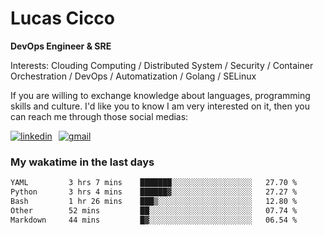 # Lucas Cicco

**DevOps Engineer & SRE**

Interests: Clouding Computing / Distributed System / Security / Container Orchestration / DevOps / Automatization / Golang / SELinux

If you are willing to exchange knowledge about languages, programming skills and culture. I'd like you to know I am very interested on it, then you can reach me through those social medias:

<div style="display: flex; align-items: center; gap: 10px;">
  <a href="https://www.linkedin.com/in/lucas-vitor-de-cicco" target="_blank">
    <img
      src="https://img.shields.io/badge/-LinkedIn-%230077B5?style=for-the-badge&logo=linkedin&logoColor=white"
      alt="linkedin"
      target="_blank" 
    />
  </a>
  <a href="mailto:lucasvitorx1@gmail.com">
      <img
        src="https://img.shields.io/badge/-Gmail-%23333?style=for-the-badge&logo=gmail&logoColor=white"
        alt="gmail"
        target="_blank"
      />
  </a>
</div>

### My wakatime in the last days

<!--START_SECTION:waka-->

```txt
YAML         3 hrs 7 mins    ███████░░░░░░░░░░░░░░░░░░   27.70 %
Python       3 hrs 4 mins    ██████▓░░░░░░░░░░░░░░░░░░   27.27 %
Bash         1 hr 26 mins    ███▒░░░░░░░░░░░░░░░░░░░░░   12.80 %
Other        52 mins         ██░░░░░░░░░░░░░░░░░░░░░░░   07.74 %
Markdown     44 mins         █▓░░░░░░░░░░░░░░░░░░░░░░░   06.54 %
```

<!--END_SECTION:waka-->
